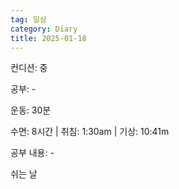 ```yaml
---
tag: 일상
category: Diary
title: 2025-01-18
---
```


컨디션: 중

공부: -

운동: 30분

수면: 8시간 | 취침: 1:30am | 기상: 10:41m

공부 내용: -

쉬는 날









